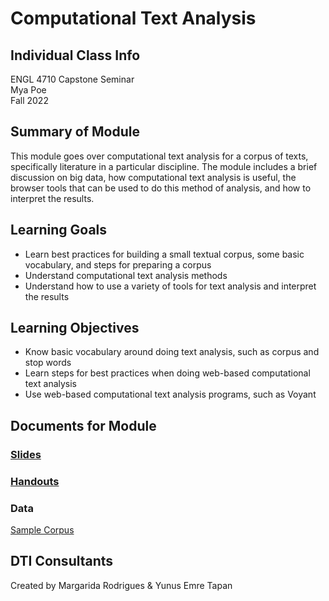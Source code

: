 # Computational Text Analysis

## Individual Class Info
ENGL 4710 Capstone Seminar
<br>
Mya Poe
<br>
Fall 2022
<br>


## Summary of Module
This module goes over computational text analysis for a corpus of texts, specifically literature in a particular discipline. The module includes a brief discussion on big data, how computational text analysis is useful, the browser tools that can be used to do this method of analysis, and how to interpret the results. 

## Learning Goals
- Learn best practices for building a small textual corpus, some basic vocabulary, and steps for preparing a corpus
- Understand computational text analysis methods
- Understand how to use a variety of tools for text analysis and interpret the results 

## Learning Objectives
- Know basic vocabulary around doing text analysis, such as corpus and stop words
- Learn steps for best practices when doing web-based computational text analysis 
- Use web-based computational text analysis programs, such as Voyant

## Documents for Module

### [Slides](https://github.com/NULabNortheastern/digitalassignmentshowcase/blob/master/text-analysis/fa22-poe-engl4710-textanalysis/Poe_ENG4710_Text%20Analysis.pdf)

### [Handouts](https://github.com/NULabNortheastern/digitalassignmentshowcase/tree/master/text-analysis/fa22-poe-engl4710-textanalysis/Handouts)

### Data
[Sample Corpus](https://github.com/NULabNortheastern/digitalassignmentshowcase/tree/master/text-analysis/fa22-poe-engl4710-textanalysis/Sample%20Corpus) 

## DTI Consultants
Created by Margarida Rodrigues & Yunus Emre Tapan

